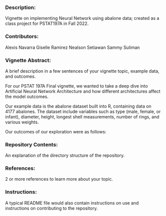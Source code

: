 ### Description:

Vignette on implementing Neural Network using abalone data; created as a class project for PSTAT197A in Fall 2022.

### Contributors:

Alexis Navarra Giselle Ramirez Nealson Setiawan Sammy Suliman

### Vignette Abstract:

A brief description in a few sentences of your vignette topic, example data, and outcomes.

For our PSTAT 197A Final vignette, we wanted to take a deep dive into Artificial Neural Network Architecture and how different architectures affect the model outcomes.

Our example data is the abalone dataset built into R, containing data on 4177 abalones. The dataset include variables such as type (male, female, or infant), diameter, height, longest shell measurements, number of rings, and various weights.

Our outcomes of our exploration were as follows:

### Repository Contents:

An explanation of the directory structure of the repository.

### References:

2 or more references to learn more about your topic.

### Instructions:

A typical README file would also contain instructions on use and instructions on contributing to the repository.
